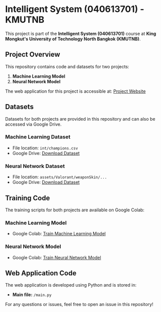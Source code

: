 # Intelligent System (040613701) - KMUTNB

This project is part of the **Intelligent System (040613701)** course at **King Mongkut's University of Technology North Bangkok (KMUTNB)**.

## Project Overview

This repository contains code and datasets for two projects:

1. **Machine Learning Model**
2. **Neural Network Model**

The web application for this project is accessible at: [Project Website](https://phumipatj.streamlit.app/)

## Datasets

Datasets for both projects are provided in this repository and can also be accessed via Google Drive.

### Machine Learning Dataset

- File location: `int/champions.csv`
- Google Drive: [Download Dataset](https://drive.google.com/file/d/1YQ6zoTeQBOjvYrakaXAQqXyja2HtPszD/view?usp=sharing)

### Neural Network Dataset

- File location: `assets/Valorant/weaponSkin/...`
- Google Drive: [Download Dataset](https://drive.google.com/drive/folders/130-iFl3WiHGApQa0wXFi-tPIRHXZw5uT?usp=sharing)

## Training Code

The training scripts for both projects are available on Google Colab:

### Machine Learning Model

- Google Colab: [Train Machine Learning Model](https://colab.research.google.com/drive/1qtR5r7rZVSA3i15ZRCVekof5JMH7vJ8J?usp=sharing)

### Neural Network Model

- Google Colab: [Train Neural Network Model](https://colab.research.google.com/drive/1uyCKwIb1jiZCUIcgWxS5uw4U37bE1fA2?usp=sharing)

## Web Application Code

The web application is developed using Python and is stored in:

- **Main file:** `/main.py`

For any questions or issues, feel free to open an issue in this repository!

